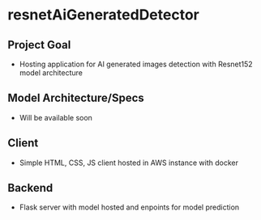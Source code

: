 # resnetAiGeneratedDetector

## Project Goal

* Hosting application for AI generated images detection with Resnet152 model architecture

## Model Architecture/Specs

* Will be available soon

## Client
* Simple HTML, CSS, JS client hosted in AWS instance with docker

## Backend
* Flask server with model hosted and enpoints for model prediction
